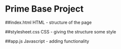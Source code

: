 # Prime Base Project

##index.html
HTML - structure of the page

##stylesheet.css
CSS - giving the structure some style

##app.js
Javascript - adding functionality
